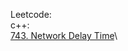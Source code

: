 Leetcode:\
c++:\
[743. Network Delay Time](https://github.com/Double-T1/leetcode/tree/main/600-800/743.%20Network%20Delay%20Time)\
